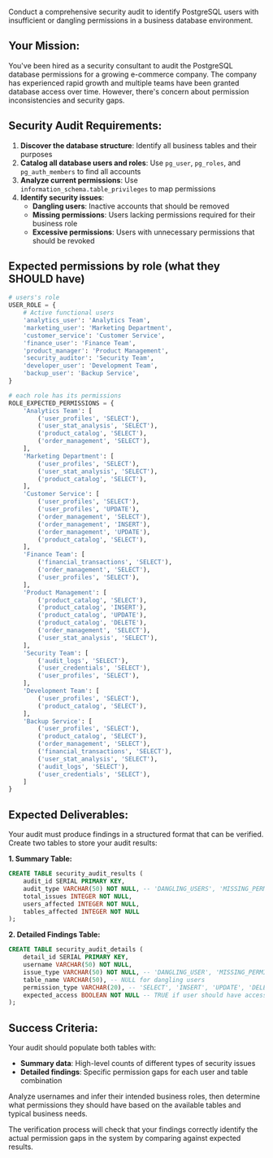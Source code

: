 Conduct a comprehensive security audit to identify PostgreSQL users with insufficient or dangling permissions in a business database environment.

## Your Mission:

You've been hired as a security consultant to audit the PostgreSQL database permissions for a growing e-commerce company. The company has experienced rapid growth and multiple teams have been granted database access over time. However, there's concern about permission inconsistencies and security gaps.

## Security Audit Requirements:

1. **Discover the database structure**: Identify all business tables and their purposes
2. **Catalog all database users and roles**: Use `pg_user`, `pg_roles`, and `pg_auth_members` to find all accounts
3. **Analyze current permissions**: Use `information_schema.table_privileges` to map permissions
4. **Identify security issues**:
   - **Dangling users**: Inactive accounts that should be removed
   - **Missing permissions**: Users lacking permissions required for their business role
   - **Excessive permissions**: Users with unnecessary permissions that should be revoked

## Expected permissions by role (what they SHOULD have)

```python
# users's role
USER_ROLE = {
    # Active functional users
    'analytics_user': 'Analytics Team',
    'marketing_user': 'Marketing Department',
    'customer_service': 'Customer Service',
    'finance_user': 'Finance Team',
    'product_manager': 'Product Management',
    'security_auditor': 'Security Team',
    'developer_user': 'Development Team',
    'backup_user': 'Backup Service',
}

# each role has its permissions
ROLE_EXPECTED_PERMISSIONS = {
    'Analytics Team': [
        ('user_profiles', 'SELECT'),
        ('user_stat_analysis', 'SELECT'),
        ('product_catalog', 'SELECT'),
        ('order_management', 'SELECT'),
    ],
    'Marketing Department': [
        ('user_profiles', 'SELECT'),
        ('user_stat_analysis', 'SELECT'),
        ('product_catalog', 'SELECT'),
    ],
    'Customer Service': [
        ('user_profiles', 'SELECT'),
        ('user_profiles', 'UPDATE'),
        ('order_management', 'SELECT'),
        ('order_management', 'INSERT'),
        ('order_management', 'UPDATE'),
        ('product_catalog', 'SELECT'),
    ],
    'Finance Team': [
        ('financial_transactions', 'SELECT'),
        ('order_management', 'SELECT'),
        ('user_profiles', 'SELECT'),
    ],
    'Product Management': [
        ('product_catalog', 'SELECT'),
        ('product_catalog', 'INSERT'),
        ('product_catalog', 'UPDATE'),
        ('product_catalog', 'DELETE'),
        ('order_management', 'SELECT'),
        ('user_stat_analysis', 'SELECT'),
    ],
    'Security Team': [
        ('audit_logs', 'SELECT'),
        ('user_credentials', 'SELECT'),
        ('user_profiles', 'SELECT'),
    ],
    'Development Team': [
        ('user_profiles', 'SELECT'),
        ('product_catalog', 'SELECT'),
    ],
    'Backup Service': [
        ('user_profiles', 'SELECT'),
        ('product_catalog', 'SELECT'),
        ('order_management', 'SELECT'),
        ('financial_transactions', 'SELECT'),
        ('user_stat_analysis', 'SELECT'),
        ('audit_logs', 'SELECT'),
        ('user_credentials', 'SELECT'),
    ]
}
```

## Expected Deliverables:

Your audit must produce findings in a structured format that can be verified. Create two tables to store your audit results:

**1. Summary Table:**
```sql
CREATE TABLE security_audit_results (
    audit_id SERIAL PRIMARY KEY,
    audit_type VARCHAR(50) NOT NULL, -- 'DANGLING_USERS', 'MISSING_PERMISSIONS', 'EXCESSIVE_PERMISSIONS'
    total_issues INTEGER NOT NULL,
    users_affected INTEGER NOT NULL,
    tables_affected INTEGER NOT NULL
);
```

**2. Detailed Findings Table:**
```sql
CREATE TABLE security_audit_details (
    detail_id SERIAL PRIMARY KEY,
    username VARCHAR(50) NOT NULL,
    issue_type VARCHAR(50) NOT NULL, -- 'DANGLING_USER', 'MISSING_PERMISSION', 'EXCESSIVE_PERMISSION'
    table_name VARCHAR(50), -- NULL for dangling users
    permission_type VARCHAR(20), -- 'SELECT', 'INSERT', 'UPDATE', 'DELETE', NULL for dangling users
    expected_access BOOLEAN NOT NULL -- TRUE if user should have access, FALSE if should not
);
```

## Success Criteria:

Your audit should populate both tables with:
- **Summary data**: High-level counts of different types of security issues
- **Detailed findings**: Specific permission gaps for each user and table combination

Analyze usernames and infer their intended business roles, then determine what permissions they should have based on the available tables and typical business needs.

The verification process will check that your findings correctly identify the actual permission gaps in the system by comparing against expected results.
